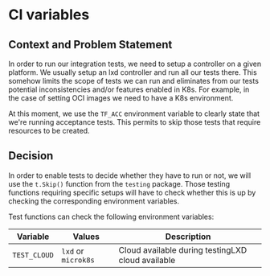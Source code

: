 # CI variables

## Context and Problem Statement

In order to run our integration tests, we need to setup a controller on a given platform. We usually setup an lxd controller and run all our tests there. This somehow limits the scope of tests we can run and eliminates from our tests potential inconsistencies and/or features enabled in K8s. For example, in the case of setting OCI images we need to have a K8s environment.

At this moment, we use the `TF_ACC` environment variable to clearly state that we're running acceptance tests. This permits to skip those tests that require resources to be created.

## Decision

In order to enable tests to decide whether they have to run or not, we will use the `t.Skip()` function from the `testing` package. Those testing functions requiring specific setups will have to check whether this is up by checking the corresponding environment variables.

Test functions can check the following environment variables:

| Variable     | Values              | Description                                       |
| ------------ | ------------------- | ------------------------------------------------- |
| `TEST_CLOUD` | `lxd` or `microk8s` | Cloud available during testingLXD cloud available |
